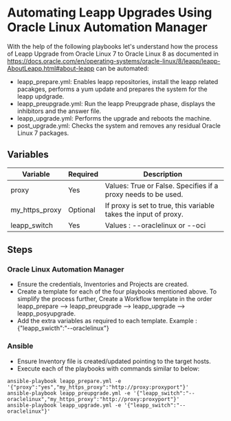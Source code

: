 
# Automating Leapp Upgrades Using Oracle Linux Automation Manager

With the help of the following playbooks let's understand how the process of Leapp Upgrade from Oracle Linux 7 to Oracle Linux 8 as documented in https://docs.oracle.com/en/operating-systems/oracle-linux/8/leapp/leapp-AboutLeapp.html#about-leapp can be automated:

* leapp_prepare.yml: Enables leapp repositories, install the leapp related pacakges, performs a yum update and prepares the system for the leapp updgrade.
* leapp_preupgrade.yml: Run the leapp Preupgrade phase, displays the inhibitors and the answer file.
* leapp_upgrade.yml: Performs the upgrade and reboots the machine.
* post_upgrade.yml: Checks the system and removes any residual Oracle Linux 7 packages.

## Variables

| Variable | Required | Description |
| -------- | -------- | ----------- |
| proxy | Yes | Values: True or False. Specifies if a proxy needs to be used.
| my_https_proxy | Optional | If proxy is set to true, this variable takes the input of proxy.
| leapp_switch | Yes | Values : --oraclelinux or --oci

## Steps

### Oracle Linux Automation Manager
  
  * Ensure the credentials, Inventories and Projects are created.
  * Create a template for each of the four playbooks mentioned above. To simplify the process further, Create a Workflow template in the order leapp_prepare --> leapp_preupgrade --> leapp_upgrade --> leapp_posyupgrade.
  * Add the extra variables as required to each template. Example : {"leapp_swicth":"--oraclelinux"}

### Ansible

* Ensure Inventory file is created/updated pointing to the target hosts.
* Execute each of the playbooks with commands similar to below:
```
ansible-playbook leapp_prepare.yml -e '{"proxy":"yes","my_https_proxy":"http://proxy:proxyport"}'
ansible-playbook leapp_preupgrade.yml -e '{"leapp_switch":"--oraclelinux","my_https_proxy":"http://proxy:proxyport"}'
ansible-playbook leapp_upgrade.yml -e '{"leapp_switch":"--oraclelinux"}'
```


  

